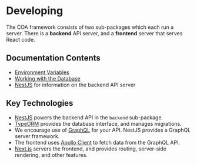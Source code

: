 # Developing

The COA framework consists of two sub-packages which each run a server. There is
a **backend** API server, and a **frontend** server that serves React code.

## Documentation Contents

- [Environment Variables](./environment-variables.md)
- [Working with the Database](./database.md)
- [NestJS](./NestJS.md) for information on the backend API server

## Key Technologies

- [NestJS](https://nestjs.com/) powers the backend API in the `backend`
  sub-package.
- [TypeORM](https://typeorm.io/) provides the database interface, and manages
  migrations.
- We encourage use of [GraphQL](https://graphql.org/) for your API. NestJS
  provides a GraphQL server framework.
- The frontend uses [Apollo Client](https://www.apollographql.com/docs/react/)
  to fetch data from the GraphQL API.
- [Next.js](https://nextjs.org/) servers the frontend, and provides routing,
  server-side rendering, and other features.
